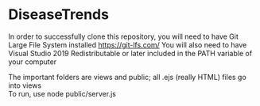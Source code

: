 # DiseaseTrends

In order to successfully clone this repository, you will need to have Git Large File System installed <https://git-lfs.com/>
You will also need to have Visual Studio 2019 Redistributable or later included in the PATH variable of your computer


The important folders are views and public; all .ejs (really HTML) files go into views  
To run, use node public/server.js
